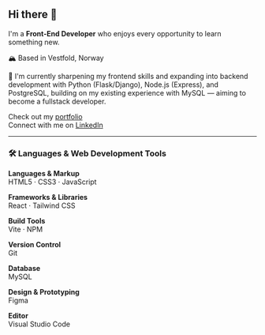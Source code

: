 ## Hi there 👋

I'm a **Front-End Developer** who enjoys every opportunity to learn something new.  

:mountain_snow: Based in Vestfold, Norway  

:seedling: I'm currently sharpening my frontend skills and expanding into backend development with Python (Flask/Django), Node.js (Express), and PostgreSQL, building on my existing experience with MySQL — aiming to become a fullstack developer.

Check out my [portfolio](https://emmacaroline.netlify.app/)  
Connect with me on [LinkedIn](https://www.linkedin.com/in/emma-caroline-brander-111384318/)

---

### 🛠️ Languages & Web Development Tools

**Languages & Markup**  
HTML5 · CSS3 · JavaScript

**Frameworks & Libraries**  
React · Tailwind CSS

**Build Tools**  
Vite · NPM

**Version Control**  
Git

**Database**  
MySQL

**Design & Prototyping**  
Figma

**Editor**  
Visual Studio Code
